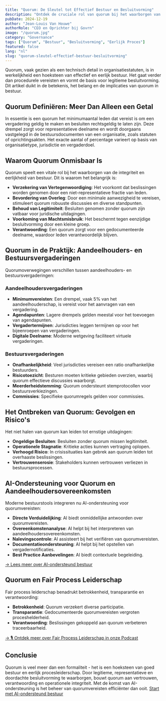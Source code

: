 ```yaml
---
title: "Quorum: De Sleutel tot Effectief Bestuur en Besluitvorming"
description: "Ontdek de cruciale rol van quorum bij het waarborgen van effectieve, eerlijke en legitieme governance in bestuurskamers."
pubDate: 2024-12-19
author: "Jean-Louis Van Houwe"
authorRole: "CEO en Oprichter bij Govrn"
image: "/quorum.jpg"
category: "Governance"
tags: ["Quorum", "Bestuur", "Besluitvorming", "Eerlijk Proces"]
featured: false
lang: "nl"
slug: "quorum-sleutel-effectief-bestuur-besluitvorming"
---
```


Quorum, vaak gezien als een technisch detail in organisatiestatuten, is in werkelijkheid een hoeksteen van effectief en eerlijk bestuur. Het gaat verder dan procedurele vereisten en vormt de basis voor legitieme besluitvorming. Dit artikel duikt in de betekenis, het belang en de implicaties van quorum in bestuur.

## Quorum Definiëren: Meer Dan Alleen een Getal

In essentie is een quorum het minimumaantal leden dat vereist is om een vergadering geldig te maken en besluiten rechtsgeldig te laten zijn. Deze drempel zorgt voor representatieve deelname en wordt doorgaans vastgelegd in de bestuursdocumenten van een organisatie, zoals statuten of oprichtingsakten. Het exacte aantal of percentage varieert op basis van organisatietype, jurisdictie en vergaderdoel.

## Waarom Quorum Onmisbaar Is

Quorum speelt een vitale rol bij het waarborgen van de integriteit en eerlijkheid van bestuur. Dit is waarom het belangrijk is:

- **Verzekering van Vertegenwoordiging**: Het voorkomt dat beslissingen worden genomen door een niet-representatieve fractie van leden.
- **Bevordering van Overleg**: Door een minimale aanwezigheid te vereisen, stimuleert quorum robuuste discussies en diverse standpunten.
- **Behoud van Legitimiteit**: Besluiten genomen zonder quorum zijn vatbaar voor juridische uitdagingen.
- **Voorkoming van Machtsmisbruik**: Het beschermt tegen eenzijdige besluitvorming door een kleine groep.
- **Verantwoording**: Een quorum zorgt voor een gedocumenteerde deelname, waardoor leden verantwoordelijk blijven.

## Quorum in de Praktijk: Aandeelhouders- en Bestuursvergaderingen

Quorumoverwegingen verschillen tussen aandeelhouders- en bestuursvergaderingen:

### Aandeelhoudersvergaderingen

- **Minimumvereisten**: Een drempel, vaak 5% van het aandeelhouderschap, is vereist voor het aanvragen van een vergadering.
- **Agendapunten**: Lagere drempels gelden meestal voor het toevoegen van agendapunten.
- **Vergadertermijnen**: Jurisdicties leggen termijnen op voor het bijeenroepen van vergaderingen.
- **Digitale Deelname**: Moderne wetgeving faciliteert virtuele vergaderingen.

### Bestuursvergaderingen

- **Onafhankelijkheid**: Veel jurisdicties vereisen een ratio onafhankelijke bestuurders.
- **Risicotoezicht**: Besturen moeten kritieke gebieden overzien, waarbij quorum effectieve discussies waarborgt.
- **Meerderheidstemming**: Quorum ondersteunt stemprotocollen voor bestuursverkiezingen.
- **Commissies**: Specifieke quorumregels gelden voor commissies.

## Het Ontbreken van Quorum: Gevolgen en Risico's

Het niet halen van quorum kan leiden tot ernstige uitdagingen:

- **Ongeldige Besluiten**: Besluiten zonder quorum missen legitimiteit.
- **Operationele Stagnatie**: Kritieke acties kunnen vertraging oplopen.
- **Verhoogd Risico**: In crisissituaties kan gebrek aan quorum leiden tot overhaaste beslissingen.
- **Vertrouwenserosie**: Stakeholders kunnen vertrouwen verliezen in bestuursprocessen.

## AI-Ondersteuning voor Quorum en Aandeelhoudersovereenkomsten

Moderne bestuurstools integreren nu AI-ondersteuning voor quorumvereisten:

- **Directe Verduidelijking**: AI biedt onmiddellijke antwoorden over quorumvereisten.
- **Overeenkomstenanalyse**: AI helpt bij het interpreteren van aandeelhoudersovereenkomsten.
- **Nalevingscontrole**: AI assisteert bij het verifiëren van quorumvereisten.
- **Documentatieondersteuning**: AI helpt bij het opstellen van vergadernotificaties.
- **Best Practice Aanbevelingen**: AI biedt contextuele begeleiding.

[-> Lees meer over AI-ondersteund bestuur](/features/ai-assistant)

## Quorum en Fair Process Leiderschap

Fair process leiderschap benadrukt betrokkenheid, transparantie en verantwoording:

- **Betrokkenheid**: Quorum verzekert diverse participatie.
- **Transparantie**: Gedocumenteerde quorumvereisten vergroten proceshelderheid.
- **Verantwoording**: Beslissingen gekoppeld aan quorum verbeteren traceerbaarheid.

[-> 🎙️ Ontdek meer over Fair Process Leiderschap in onze Podcast](/podcast/leading-with-fairness-unlocking-the-power-of-fair-process-leadership)

## Conclusie

Quorum is veel meer dan een formaliteit - het is een hoeksteen van goed bestuur en eerlijk procesleiderschap. Door legitieme, representatieve en doordachte besluitvorming te waarborgen, bouwt quorum aan vertrouwen, verantwoording en operationele integriteit. Met de komst van AI-ondersteuning is het beheer van quorumvereisten efficiënter dan ooit. [Start met AI-ondersteund bestuur](https://govrn.com/get-started)
